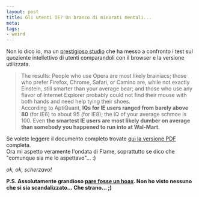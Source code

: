 ```yaml
--- 
layout: post
title: Gli utenti IE? Un branco di minorati mentali...
meta: 
tags: 
- weird
---
```

Non lo dico io, ma un [prestigioso studio][1] che ha messo a confronto i test sul quoziente intellettivo di utenti comparandoli con il browser e la versione utilizzata.

> The results: People who use Opera are most likely brainiacs; those who prefer Firefox, Chrome, Safari, or Camino are, while not exactly Einstein, still smarter than your average bear; and those who use any flavor of Internet Explorer probably could not find their mouse with both hands and need help tying their shoes.  
> According to AptiQuant, **IQs for IE users ranged from barely above 80** (for IE6) to about 95 (for IE8); the IQ of your average schmoe is 100. Even **the smartest IE users are most likely dumber on average than somebody you happened to run into at Wal-Mart**.
  
Se volete leggere il documento completo trovate [qui la versione PDF][2] completa.  
Ora mi aspetto veramente l'ondata di Flame, soprattutto se dico che "comunque sia me lo aspettavo"... :)  
  
*ok, ok, scherzavo!*  

**P.S. Assolutamente grandioso [pare fosse un hoax][2]. Non ho visto nessuno che si sia scandalizzato... Che strano... ;)**

[1]: http://www.infoworld.com/t/cringely/just-how-stupid-are-internet-explorer-users-168610
[2]: http://www.bbc.co.uk/news/technology-14389430
